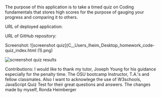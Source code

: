 The purpose of this application is to take a timed quiz on Coding fundamentals that stores high scores for the purpose of gauging your progress and comparing it to others.


URL of deployed application:



URL of GitHub repository:


Screenshot: 
![screenshot quiz](C__Users_lheim_Desktop_homework_code-quiz_index.html (1).png)

![screenshot quiz results](C__Users_lheim_Desktop_homework_code-quiz_index.html.png)




Contributions: I would like to thank my tutor, Joseph Young for his guidance especially for the penalty time. The OSU bootcamp Instructor, T.A.'s and fellow classmates. Also I want to acknowlege the use of W3schools, JavaScript Quiz Test for their great questions and answers. The changes made by myself, Ronda Heimberger
